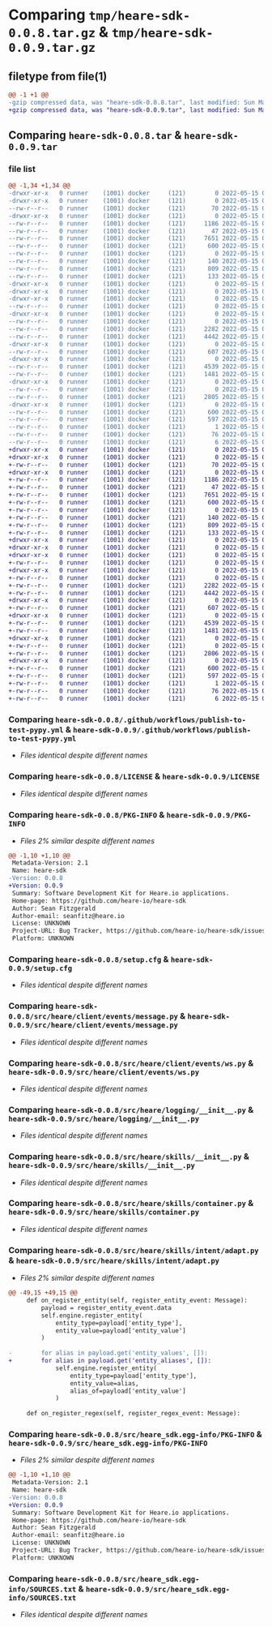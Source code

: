 # Comparing `tmp/heare-sdk-0.0.8.tar.gz` & `tmp/heare-sdk-0.0.9.tar.gz`

## filetype from file(1)

```diff
@@ -1 +1 @@
-gzip compressed data, was "heare-sdk-0.0.8.tar", last modified: Sun May 15 04:48:30 2022, max compression
+gzip compressed data, was "heare-sdk-0.0.9.tar", last modified: Sun May 15 06:17:22 2022, max compression
```

## Comparing `heare-sdk-0.0.8.tar` & `heare-sdk-0.0.9.tar`

### file list

```diff
@@ -1,34 +1,34 @@
-drwxr-xr-x   0 runner    (1001) docker     (121)        0 2022-05-15 04:48:30.905660 heare-sdk-0.0.8/
-drwxr-xr-x   0 runner    (1001) docker     (121)        0 2022-05-15 04:48:30.901660 heare-sdk-0.0.8/.github/
--rw-r--r--   0 runner    (1001) docker     (121)       70 2022-05-15 04:48:17.000000 heare-sdk-0.0.8/.github/FUNDING.yml
-drwxr-xr-x   0 runner    (1001) docker     (121)        0 2022-05-15 04:48:30.901660 heare-sdk-0.0.8/.github/workflows/
--rw-r--r--   0 runner    (1001) docker     (121)     1186 2022-05-15 04:48:17.000000 heare-sdk-0.0.8/.github/workflows/publish-to-test-pypy.yml
--rw-r--r--   0 runner    (1001) docker     (121)       47 2022-05-15 04:48:17.000000 heare-sdk-0.0.8/.gitignore
--rw-r--r--   0 runner    (1001) docker     (121)     7651 2022-05-15 04:48:17.000000 heare-sdk-0.0.8/LICENSE
--rw-r--r--   0 runner    (1001) docker     (121)      600 2022-05-15 04:48:30.905660 heare-sdk-0.0.8/PKG-INFO
--rw-r--r--   0 runner    (1001) docker     (121)        0 2022-05-15 04:48:17.000000 heare-sdk-0.0.8/README.md
--rw-r--r--   0 runner    (1001) docker     (121)      140 2022-05-15 04:48:17.000000 heare-sdk-0.0.8/pyproject.toml
--rw-r--r--   0 runner    (1001) docker     (121)      809 2022-05-15 04:48:30.905660 heare-sdk-0.0.8/setup.cfg
--rw-r--r--   0 runner    (1001) docker     (121)      133 2022-05-15 04:48:17.000000 heare-sdk-0.0.8/setup.py
-drwxr-xr-x   0 runner    (1001) docker     (121)        0 2022-05-15 04:48:30.901660 heare-sdk-0.0.8/src/
-drwxr-xr-x   0 runner    (1001) docker     (121)        0 2022-05-15 04:48:30.901660 heare-sdk-0.0.8/src/heare/
-drwxr-xr-x   0 runner    (1001) docker     (121)        0 2022-05-15 04:48:30.901660 heare-sdk-0.0.8/src/heare/client/
--rw-r--r--   0 runner    (1001) docker     (121)        0 2022-05-15 04:48:17.000000 heare-sdk-0.0.8/src/heare/client/__init__.py
-drwxr-xr-x   0 runner    (1001) docker     (121)        0 2022-05-15 04:48:30.905660 heare-sdk-0.0.8/src/heare/client/events/
--rw-r--r--   0 runner    (1001) docker     (121)        0 2022-05-15 04:48:17.000000 heare-sdk-0.0.8/src/heare/client/events/__init__.py
--rw-r--r--   0 runner    (1001) docker     (121)     2282 2022-05-15 04:48:17.000000 heare-sdk-0.0.8/src/heare/client/events/message.py
--rw-r--r--   0 runner    (1001) docker     (121)     4442 2022-05-15 04:48:17.000000 heare-sdk-0.0.8/src/heare/client/events/ws.py
-drwxr-xr-x   0 runner    (1001) docker     (121)        0 2022-05-15 04:48:30.905660 heare-sdk-0.0.8/src/heare/logging/
--rw-r--r--   0 runner    (1001) docker     (121)      607 2022-05-15 04:48:17.000000 heare-sdk-0.0.8/src/heare/logging/__init__.py
-drwxr-xr-x   0 runner    (1001) docker     (121)        0 2022-05-15 04:48:30.905660 heare-sdk-0.0.8/src/heare/skills/
--rw-r--r--   0 runner    (1001) docker     (121)     4539 2022-05-15 04:48:17.000000 heare-sdk-0.0.8/src/heare/skills/__init__.py
--rw-r--r--   0 runner    (1001) docker     (121)     1481 2022-05-15 04:48:17.000000 heare-sdk-0.0.8/src/heare/skills/container.py
-drwxr-xr-x   0 runner    (1001) docker     (121)        0 2022-05-15 04:48:30.905660 heare-sdk-0.0.8/src/heare/skills/intent/
--rw-r--r--   0 runner    (1001) docker     (121)        0 2022-05-15 04:48:17.000000 heare-sdk-0.0.8/src/heare/skills/intent/__init__.py
--rw-r--r--   0 runner    (1001) docker     (121)     2805 2022-05-15 04:48:17.000000 heare-sdk-0.0.8/src/heare/skills/intent/adapt.py
-drwxr-xr-x   0 runner    (1001) docker     (121)        0 2022-05-15 04:48:30.905660 heare-sdk-0.0.8/src/heare_sdk.egg-info/
--rw-r--r--   0 runner    (1001) docker     (121)      600 2022-05-15 04:48:30.000000 heare-sdk-0.0.8/src/heare_sdk.egg-info/PKG-INFO
--rw-r--r--   0 runner    (1001) docker     (121)      597 2022-05-15 04:48:30.000000 heare-sdk-0.0.8/src/heare_sdk.egg-info/SOURCES.txt
--rw-r--r--   0 runner    (1001) docker     (121)        1 2022-05-15 04:48:30.000000 heare-sdk-0.0.8/src/heare_sdk.egg-info/dependency_links.txt
--rw-r--r--   0 runner    (1001) docker     (121)       76 2022-05-15 04:48:30.000000 heare-sdk-0.0.8/src/heare_sdk.egg-info/requires.txt
--rw-r--r--   0 runner    (1001) docker     (121)        6 2022-05-15 04:48:30.000000 heare-sdk-0.0.8/src/heare_sdk.egg-info/top_level.txt
+drwxr-xr-x   0 runner    (1001) docker     (121)        0 2022-05-15 06:17:22.226722 heare-sdk-0.0.9/
+drwxr-xr-x   0 runner    (1001) docker     (121)        0 2022-05-15 06:17:22.226722 heare-sdk-0.0.9/.github/
+-rw-r--r--   0 runner    (1001) docker     (121)       70 2022-05-15 06:17:10.000000 heare-sdk-0.0.9/.github/FUNDING.yml
+drwxr-xr-x   0 runner    (1001) docker     (121)        0 2022-05-15 06:17:22.226722 heare-sdk-0.0.9/.github/workflows/
+-rw-r--r--   0 runner    (1001) docker     (121)     1186 2022-05-15 06:17:10.000000 heare-sdk-0.0.9/.github/workflows/publish-to-test-pypy.yml
+-rw-r--r--   0 runner    (1001) docker     (121)       47 2022-05-15 06:17:10.000000 heare-sdk-0.0.9/.gitignore
+-rw-r--r--   0 runner    (1001) docker     (121)     7651 2022-05-15 06:17:10.000000 heare-sdk-0.0.9/LICENSE
+-rw-r--r--   0 runner    (1001) docker     (121)      600 2022-05-15 06:17:22.226722 heare-sdk-0.0.9/PKG-INFO
+-rw-r--r--   0 runner    (1001) docker     (121)        0 2022-05-15 06:17:10.000000 heare-sdk-0.0.9/README.md
+-rw-r--r--   0 runner    (1001) docker     (121)      140 2022-05-15 06:17:10.000000 heare-sdk-0.0.9/pyproject.toml
+-rw-r--r--   0 runner    (1001) docker     (121)      809 2022-05-15 06:17:22.226722 heare-sdk-0.0.9/setup.cfg
+-rw-r--r--   0 runner    (1001) docker     (121)      133 2022-05-15 06:17:10.000000 heare-sdk-0.0.9/setup.py
+drwxr-xr-x   0 runner    (1001) docker     (121)        0 2022-05-15 06:17:22.222722 heare-sdk-0.0.9/src/
+drwxr-xr-x   0 runner    (1001) docker     (121)        0 2022-05-15 06:17:22.222722 heare-sdk-0.0.9/src/heare/
+drwxr-xr-x   0 runner    (1001) docker     (121)        0 2022-05-15 06:17:22.226722 heare-sdk-0.0.9/src/heare/client/
+-rw-r--r--   0 runner    (1001) docker     (121)        0 2022-05-15 06:17:10.000000 heare-sdk-0.0.9/src/heare/client/__init__.py
+drwxr-xr-x   0 runner    (1001) docker     (121)        0 2022-05-15 06:17:22.226722 heare-sdk-0.0.9/src/heare/client/events/
+-rw-r--r--   0 runner    (1001) docker     (121)        0 2022-05-15 06:17:10.000000 heare-sdk-0.0.9/src/heare/client/events/__init__.py
+-rw-r--r--   0 runner    (1001) docker     (121)     2282 2022-05-15 06:17:10.000000 heare-sdk-0.0.9/src/heare/client/events/message.py
+-rw-r--r--   0 runner    (1001) docker     (121)     4442 2022-05-15 06:17:10.000000 heare-sdk-0.0.9/src/heare/client/events/ws.py
+drwxr-xr-x   0 runner    (1001) docker     (121)        0 2022-05-15 06:17:22.226722 heare-sdk-0.0.9/src/heare/logging/
+-rw-r--r--   0 runner    (1001) docker     (121)      607 2022-05-15 06:17:10.000000 heare-sdk-0.0.9/src/heare/logging/__init__.py
+drwxr-xr-x   0 runner    (1001) docker     (121)        0 2022-05-15 06:17:22.226722 heare-sdk-0.0.9/src/heare/skills/
+-rw-r--r--   0 runner    (1001) docker     (121)     4539 2022-05-15 06:17:10.000000 heare-sdk-0.0.9/src/heare/skills/__init__.py
+-rw-r--r--   0 runner    (1001) docker     (121)     1481 2022-05-15 06:17:10.000000 heare-sdk-0.0.9/src/heare/skills/container.py
+drwxr-xr-x   0 runner    (1001) docker     (121)        0 2022-05-15 06:17:22.226722 heare-sdk-0.0.9/src/heare/skills/intent/
+-rw-r--r--   0 runner    (1001) docker     (121)        0 2022-05-15 06:17:10.000000 heare-sdk-0.0.9/src/heare/skills/intent/__init__.py
+-rw-r--r--   0 runner    (1001) docker     (121)     2806 2022-05-15 06:17:10.000000 heare-sdk-0.0.9/src/heare/skills/intent/adapt.py
+drwxr-xr-x   0 runner    (1001) docker     (121)        0 2022-05-15 06:17:22.226722 heare-sdk-0.0.9/src/heare_sdk.egg-info/
+-rw-r--r--   0 runner    (1001) docker     (121)      600 2022-05-15 06:17:22.000000 heare-sdk-0.0.9/src/heare_sdk.egg-info/PKG-INFO
+-rw-r--r--   0 runner    (1001) docker     (121)      597 2022-05-15 06:17:22.000000 heare-sdk-0.0.9/src/heare_sdk.egg-info/SOURCES.txt
+-rw-r--r--   0 runner    (1001) docker     (121)        1 2022-05-15 06:17:22.000000 heare-sdk-0.0.9/src/heare_sdk.egg-info/dependency_links.txt
+-rw-r--r--   0 runner    (1001) docker     (121)       76 2022-05-15 06:17:22.000000 heare-sdk-0.0.9/src/heare_sdk.egg-info/requires.txt
+-rw-r--r--   0 runner    (1001) docker     (121)        6 2022-05-15 06:17:22.000000 heare-sdk-0.0.9/src/heare_sdk.egg-info/top_level.txt
```

### Comparing `heare-sdk-0.0.8/.github/workflows/publish-to-test-pypy.yml` & `heare-sdk-0.0.9/.github/workflows/publish-to-test-pypy.yml`

 * *Files identical despite different names*

### Comparing `heare-sdk-0.0.8/LICENSE` & `heare-sdk-0.0.9/LICENSE`

 * *Files identical despite different names*

### Comparing `heare-sdk-0.0.8/PKG-INFO` & `heare-sdk-0.0.9/PKG-INFO`

 * *Files 2% similar despite different names*

```diff
@@ -1,10 +1,10 @@
 Metadata-Version: 2.1
 Name: heare-sdk
-Version: 0.0.8
+Version: 0.0.9
 Summary: Software Development Kit for Heare.io applications.
 Home-page: https://github.com/heare-io/heare-sdk
 Author: Sean Fitzgerald
 Author-email: seanfitz@heare.io
 License: UNKNOWN
 Project-URL: Bug Tracker, https://github.com/heare-io/heare-sdk/issues
 Platform: UNKNOWN
```

### Comparing `heare-sdk-0.0.8/setup.cfg` & `heare-sdk-0.0.9/setup.cfg`

 * *Files identical despite different names*

### Comparing `heare-sdk-0.0.8/src/heare/client/events/message.py` & `heare-sdk-0.0.9/src/heare/client/events/message.py`

 * *Files identical despite different names*

### Comparing `heare-sdk-0.0.8/src/heare/client/events/ws.py` & `heare-sdk-0.0.9/src/heare/client/events/ws.py`

 * *Files identical despite different names*

### Comparing `heare-sdk-0.0.8/src/heare/logging/__init__.py` & `heare-sdk-0.0.9/src/heare/logging/__init__.py`

 * *Files identical despite different names*

### Comparing `heare-sdk-0.0.8/src/heare/skills/__init__.py` & `heare-sdk-0.0.9/src/heare/skills/__init__.py`

 * *Files identical despite different names*

### Comparing `heare-sdk-0.0.8/src/heare/skills/container.py` & `heare-sdk-0.0.9/src/heare/skills/container.py`

 * *Files identical despite different names*

### Comparing `heare-sdk-0.0.8/src/heare/skills/intent/adapt.py` & `heare-sdk-0.0.9/src/heare/skills/intent/adapt.py`

 * *Files 2% similar despite different names*

```diff
@@ -49,15 +49,15 @@
     def on_register_entity(self, register_entity_event: Message):
         payload = register_entity_event.data
         self.engine.register_entity(
             entity_type=payload['entity_type'],
             entity_value=payload['entity_value']
         )
 
-        for alias in payload.get('entity_values', []):
+        for alias in payload.get('entity_aliases', []):
             self.engine.register_entity(
                 entity_type=payload['entity_type'],
                 entity_value=alias,
                 alias_of=payload['entity_value']
             )
 
     def on_register_regex(self, register_regex_event: Message):
```

### Comparing `heare-sdk-0.0.8/src/heare_sdk.egg-info/PKG-INFO` & `heare-sdk-0.0.9/src/heare_sdk.egg-info/PKG-INFO`

 * *Files 2% similar despite different names*

```diff
@@ -1,10 +1,10 @@
 Metadata-Version: 2.1
 Name: heare-sdk
-Version: 0.0.8
+Version: 0.0.9
 Summary: Software Development Kit for Heare.io applications.
 Home-page: https://github.com/heare-io/heare-sdk
 Author: Sean Fitzgerald
 Author-email: seanfitz@heare.io
 License: UNKNOWN
 Project-URL: Bug Tracker, https://github.com/heare-io/heare-sdk/issues
 Platform: UNKNOWN
```

### Comparing `heare-sdk-0.0.8/src/heare_sdk.egg-info/SOURCES.txt` & `heare-sdk-0.0.9/src/heare_sdk.egg-info/SOURCES.txt`

 * *Files identical despite different names*

